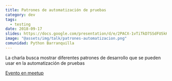 ```yaml
---
title: Patrones de automatización de pruebas
category: dev
tags:
  - testing
date: 2018-09-17
slides: https://docs.google.com/presentation/d/e/2PACX-1vTiTkD7SSdFUSkKqSwsWQD7yZ4WOnfgKjpnKrGLy4ZqOgCoSgtfBO9qvx8xN9dw7EWGsRR2uwK6igrN/embed?start=false&loop=false&delayms=3000
image: "@assets/img/talk/patrones-automatizacion.png"
comunidad: Python Barranquilla
---
```


La charla busca mostrar diferentes patrones de desarrollo que se pueden usar en la automatización de pruebas

[Evento en meetup](https://www.meetup.com/es-ES/pythonbaq/events/254570423/)
